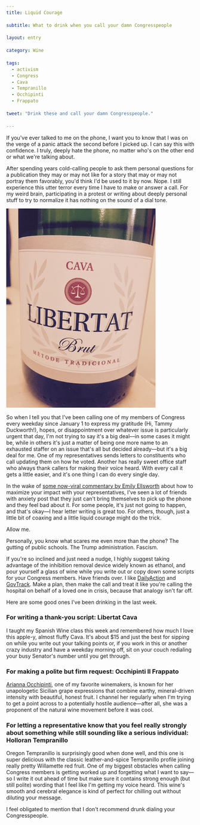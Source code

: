 ```yaml
---
title: Liquid Courage

subtitle: What to drink when you call your damn Congresspeople

layout: entry

category: Wine

tags:
  - activism
  - Congress
  - Cava
  - Tempranillo
  - Occhipinti
  - Frappato

tweet: "Drink these and call your damn Congresspeople."

---
```

If you've ever talked to me on the phone, I want you to know that I was on the verge of a panic attack the second before I picked up. I can say this with confidence. I truly, deeply hate the phone, no matter who's on the other end or what we're talking about. 

After spending years cold-calling people to ask them personal questions for a publication they may or may not like for a story that may or may not portray them favorably, you'd think I'd be used to it by now. Nope. I still experience this utter terror every time I have to make or answer a call. For my weird brain, participating in a protest or writing about deeply personal stuff to try to normalize it has nothing on the sound of a dial tone.

![Libertat Cava](/photos/libertat.jpg "Libertat Cava")

So when I tell you that I've been calling one of my members of Congress every weekday since January 1 to express my gratitude (Hi, Tammy Duckworth!), hopes, or disappointment over whatever issue is particularly urgent that day, I'm not trying to say it's a big deal––in some cases it might be, while in others it's just a matter of being one more name to an exhausted staffer on an issue that's all but decided already––but it's a big deal for me. One of my representatives sends letters to constituents who call updating them on how he voted. Another has really sweet office staff who always thank callers for making their voice heard. With every call it gets a little easier, and it's one thing I can do every single day.

In the wake of [some now-viral commentary by Emily Ellsworth](https://twitter.com/editoremilye/status/797243415922515970) about how to maximize your impact with your representatives, I've seen a lot of friends with anxiety post that they just can't bring themselves to pick up the phone and they feel bad about it. For some people, it's just not going to happen, and that's okay––I hear letter writing is great too. For others, though, just a little bit of coaxing and a little liquid courage might do the trick.

Allow me.

Personally, you know what scares me even more than the phone? The gutting of public schools. The Trump administration. Fascism. 

If you're so inclined and just need a nudge, I highly suggest taking advantage of the inhibition removal device widely known as ethanol, and pour yourself a glass of wine while you write out or copy down some scripts for your Congress members. Have friends over. I like [DailyAction](https://dailyaction.org) and [GovTrack](https://www.govtrack.us). Make a plan, then make the call and treat it like you're calling the hospital on behalf of a loved one in crisis, because that analogy isn't far off.

Here are some good ones I've been drinking in the last week.

### For writing a thank-you script: Libertat Cava

I taught my Spanish Wine class this week and remembered how much I love this apple-y, almost fluffy Cava. It's about $15 and just the best for sipping on while you write out your talking points or, if you work in this or another crazy industry and have a weekday morning off, sit on your couch redialing your busy Senator's number until you get through. 

### For making a polite but firm request: Occhipinti Il Frappato

[Arianna Occhipinti](http://www.agricolaocchipinti.it/en/), one of my favorite winemakers, is known for her unapologetic Sicilian grape expressions that combine earthy, mineral-driven intensity with beautiful, honest fruit. I channel her regularly when I'm trying to get a point across to a potentially hostile audience––after all, she was a proponent of the natural wine movement before it was cool. 

### For letting a representative know that you feel really strongly about something while still sounding like a serious individual: Holloran Tempranillo

Oregon Tempranillo is surprisingly good when done well, and this one is super delicious with the classic leather-and-spice Tempranillo profile joining really pretty Willamette red fruit. One of my biggest obstacles when calling Congress members is getting worked up and forgetting what I want to say––so I write it out ahead of time but make sure it contains strong enough (but still polite) wording that I feel like I'm getting my voice heard. This wine's smooth and cerebral elegance is kind of perfect for chilling out without diluting your message.

I feel obligated to mention that I don't recommend drunk dialing your Congresspeople. 
